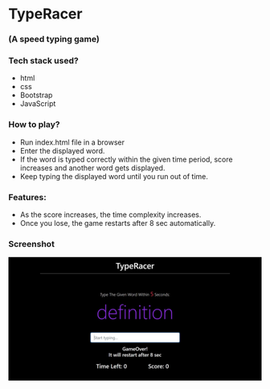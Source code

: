 # TypeRacer
### (A speed typing game)

### Tech stack used?
- html
- css
- Bootstrap
- JavaScript

### How to play?
- Run index.html file in a browser
- Enter the displayed word. 
- If the word is typed correctly within the given time period, score increases and another word gets displayed.
- Keep typing the displayed word until you run out of time.

### Features:
- As the score increases, the time complexity increases.
- Once you lose, the game restarts after 8 sec automatically.

### Screenshot

![](https://github.com/jashmehta3300/Screenshots/blob/master/Speed-Typing-Game_img/Capture.JPG)
